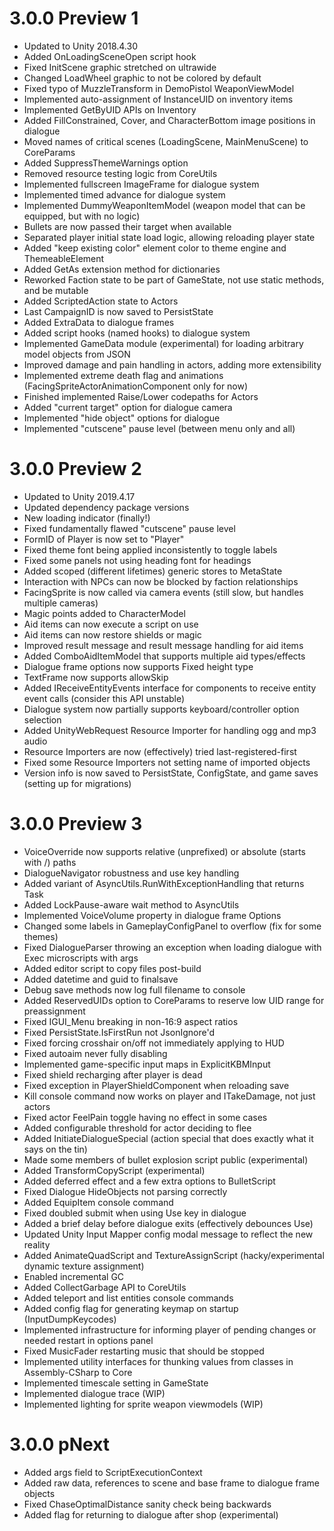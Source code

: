 # 3.0.0 Preview 1

* Updated to Unity 2018.4.30
* Added OnLoadingSceneOpen script hook
* Fixed InitScene graphic stretched on ultrawide
* Changed LoadWheel graphic to not be colored by default
* Fixed typo of MuzzleTransform in DemoPistol WeaponViewModel
* Implemented auto-assignment of InstanceUID on inventory items
* Implemented GetByUID APIs on Inventory
* Added FillConstrained, Cover, and CharacterBottom image positions in dialogue
* Moved names of critical scenes (LoadingScene, MainMenuScene) to CoreParams
* Added SuppressThemeWarnings option
* Removed resource testing logic from CoreUtils
* Implemented fullscreen ImageFrame for dialogue system
* Implemented timed advance for dialogue system
* Implemented DummyWeaponItemModel (weapon model that can be equipped, but with no logic)
* Bullets are now passed their target when available
* Separated player initial state load logic, allowing reloading player state
* Added "keep existing color" element color to theme engine and ThemeableElement
* Added GetAs extension method for dictionaries
* Reworked Faction state to be part of GameState, not use static methods, and be mutable
* Added ScriptedAction state to Actors
* Last CampaignID is now saved to PersistState
* Added ExtraData to dialogue frames
* Added script hooks (named hooks) to dialogue system
* Implemented GameData module (experimental) for loading arbitrary model objects from JSON
* Improved damage and pain handling in actors, adding more extensibility
* Implemented extreme death flag and animations (FacingSpriteActorAnimationComponent only for now)
* Finished implemented Raise/Lower codepaths for Actors
* Added "current target" option for dialogue camera
* Implemented "hide object" options for dialogue
* Implemented "cutscene" pause level (between menu only and all)

# 3.0.0 Preview 2

* Updated to Unity 2019.4.17
* Updated dependency package versions
* New loading indicator (finally!)
* Fixed fundamentally flawed "cutscene" pause level
* FormID of Player is now set to "Player"
* Fixed theme font being applied inconsistently to toggle labels
* Fixed some panels not using heading font for headings
* Added scoped (different lifetimes) generic stores to MetaState
* Interaction with NPCs can now be blocked by faction relationships
* FacingSprite is now called via camera events (still slow, but handles multiple cameras)
* Magic points added to CharacterModel
* Aid items can now execute a script on use
* Aid items can now restore shields or magic
* Improved result message and result message handling for aid items
* Added ComboAidItemModel that supports multiple aid types/effects
* Dialogue frame options now supports Fixed height type
* TextFrame now supports allowSkip
* Added IReceiveEntityEvents interface for components to receive entity event calls (consider this API unstable)
* Dialogue system now partially supports keyboard/controller option selection
* Added UnityWebRequest Resource Importer for handling ogg and mp3 audio
* Resource Importers are now (effectively) tried last-registered-first
* Fixed some Resource Importers not setting name of imported objects
* Version info is now saved to PersistState, ConfigState, and game saves (setting up for migrations)

# 3.0.0 Preview 3

* VoiceOverride now supports relative (unprefixed) or absolute (starts with /) paths
* DialogueNavigator robustness and use key handling
* Added variant of AsyncUtils.RunWithExceptionHandling that returns Task
* Added LockPause-aware wait method to AsyncUtils
* Implemented VoiceVolume property in dialogue frame Options
* Changed some labels in GameplayConfigPanel to overflow (fix for some themes)
* Fixed DialogueParser throwing an exception when loading dialogue with Exec microscripts with args
* Added editor script to copy files post-build
* Added datetime and guid to finalsave
* Debug save methods now log full filename to console
* Added ReservedUIDs option to CoreParams to reserve low UID range for preassignment
* Fixed IGUI_Menu breaking in non-16:9 aspect ratios
* Fixed PersistState.IsFirstRun not JsonIgnore'd
* Fixed forcing crosshair on/off not immediately applying to HUD
* Fixed autoaim never fully disabling
* Implemented game-specific input maps in ExplicitKBMInput
* Fixed shield recharging after player is dead
* Fixed exception in PlayerShieldComponent when reloading save
* Kill console command now works on player and ITakeDamage, not just actors
* Fixed actor FeelPain toggle having no effect in some cases
* Added configurable threshold for actor deciding to flee
* Added InitiateDialogueSpecial (action special that does exactly what it says on the tin)
* Made some members of bullet explosion script public (experimental)
* Added TransformCopyScript (experimental)
* Added deferred effect and a few extra options to BulletScript
* Fixed Dialogue HideObjects not parsing correctly
* Added EquipItem console command
* Fixed doubled submit when using Use key in dialogue
* Added a brief delay before dialogue exits (effectively debounces Use)
* Updated Unity Input Mapper config modal message to reflect the new reality
* Added AnimateQuadScript and TextureAssignScript (hacky/experimental dynamic texture assignment)
* Enabled incremental GC
* Added CollectGarbage API to CoreUtils
* Added teleport and list entities console commands
* Added config flag for generating keymap on startup (InputDumpKeycodes)
* Implemented infrastructure for informing player of pending changes or needed restart in options panel
* Fixed MusicFader restarting music that should be stopped
* Implemented utility interfaces for thunking values from classes in Assembly-CSharp to Core
* Implemented timescale setting in GameState
* Implemented dialogue trace (WIP)
* Implemented lighting for sprite weapon viewmodels (WIP)

# 3.0.0 pNext

* Added args field to ScriptExecutionContext
* Added raw data, references to scene and base frame to dialogue frame objects
* Fixed ChaseOptimalDistance sanity check being backwards
* Added flag for returning to dialogue after shop (experimental)